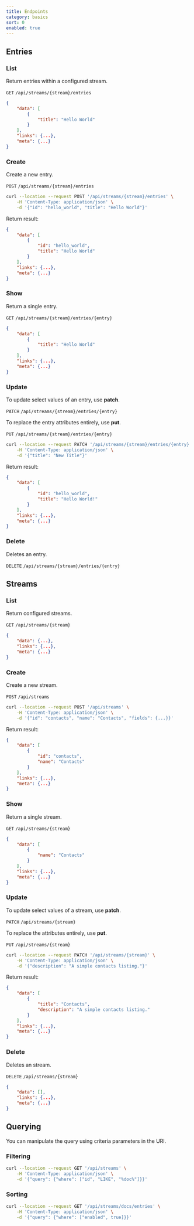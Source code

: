 ```yaml
---
title: Endpoints
category: basics
sort: 0
enabled: true
---
```


## Entries

### List

Return entries within a configured stream.

`GET` `/api/streams/{stream}/entries`

```json
{
    "data": [
        {
            "title": "Hello World"
        }
    ],
    "links": {...},
    "meta": {...}
}
```

### Create

Create a new entry.

`POST` `/api/streams/{stream}/entries`

```bash
curl --location --request POST '/api/streams/{stream}/entries' \
    -H 'Content-Type: application/json' \
    -d '{"id": "hello_world", "title": "Hello World"}'   
```

Return result:

```json
{
    "data": [
        {
            "id": "hello_world",
            "title": "Hello World"
        }
    ],
    "links": {...},
    "meta": {...}
}
```

### Show

Return a single entry.

`GET` `/api/streams/{stream}/entries/{entry}`

```json
{
    "data": [
        {
            "title": "Hello World"
        }
    ],
    "links": {...},
    "meta": {...}
}
```

### Update

To update select values of an entry, use **patch**.

`PATCH` `/api/streams/{stream}/entries/{entry}`

To replace the entry attributes entirely, use **put**.

`PUT` `/api/streams/{stream}/entries/{entry}`

```bash
curl --location --request PATCH '/api/streams/{stream}/entries/{entry}' \
    -H 'Content-Type: application/json' \
    -d '{"title": "New Title"}'
```

Return result:

```json
{
    "data": [
        {
            "id": "hello_world",
            "title": "Hello World!"
        }
    ],
    "links": {...},
    "meta": {...}
}
```

### Delete

Deletes an entry.

`DELETE` `/api/streams/{stream}/entries/{entry}`



## Streams

### List

Return configured streams.

`GET` `/api/streams/{stream}`

```json
{
    "data": {...},
    "links": {...},
    "meta": {...}
}
```

### Create

Create a new stream.

`POST` `/api/streams`

```bash
curl --location --request POST '/api/streams' \
    -H 'Content-Type: application/json' \
    -d '{"id": "contacts", "name": "Contacts", "fields": {...}}'   
```

Return result:

```json
{
    "data": [
        {
            "id": "contacts",
            "name": "Contacts"
        }
    ],
    "links": {...},
    "meta": {...}
}
```

### Show

Return a single stream.

`GET` `/api/streams/{stream}`

```json
{
    "data": [
        {
            "name": "Contacts"
        }
    ],
    "links": {...},
    "meta": {...}
}
```

### Update

To update select values of a stream, use **patch**.

`PATCH` `/api/streams/{stream}`

To replace the attributes entirely, use **put**.

`PUT` `/api/streams/{stream}`

```bash
curl --location --request PATCH '/api/streams/{stream}' \
    -H 'Content-Type: application/json' \
    -d '{"description": "A simple contacts listing."}'   
```

Return result:

```json
{
    "data": [
        {
            "title": "Contacts",
            "description": "A simple contacts listing."
        }
    ],
    "links": {...},
    "meta": {...}
}
```

### Delete

Deletes an stream.

`DELETE` `/api/streams/{stream}`

```json
{
    "data": [],
    "links": {...},
    "meta": {...}
}
```


## Querying

You can manipulate the query using criteria parameters in the URI.

### Filtering

```bash
curl --location --request GET '/api/streams' \
    -H 'Content-Type: application/json' \
    -d '{"query": {"where": ["id", "LIKE", "%doc%"]}}'
```

### Sorting

```bash
curl --location --request GET '/api/streams/docs/entries' \
    -H 'Content-Type: application/json' \
    -d '{"query": {"where": ["enabled", true]}}'
```
